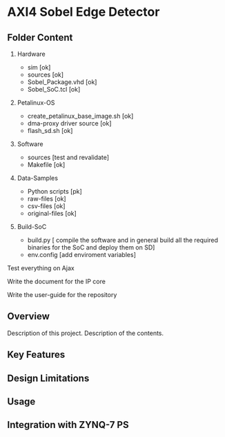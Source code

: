 # AXI4 Sobel Edge Detector

## Folder Content

1. Hardware
    - sim                               [ok]
    - sources                           [ok]
    - Sobel_Package.vhd                 [ok]
    - Sobel_SoC.tcl                     [ok]

2. Petalinux-OS
    - create_petalinux_base_image.sh    [ok]
    - dma-proxy driver source           [ok]
    - flash_sd.sh                       [ok]

4. Software
    - sources                           [test and revalidate]
    - Makefile                          [ok]
    
5. Data-Samples
    - Python scripts                    [pk]
    - raw-files                         [ok]
    - csv-files                         [ok]
    - original-files                    [ok]

6. Build-SoC
    - build.py                          [ compile the software and in general build all the required binaries for the SoC and deploy them on SD]
    - env.config                        [add enviroment variables]

Test everything on Ajax

Write the document for the IP core

Write the user-guide for the repository

## Overview

Description of this project. Description of the contents.

## Key Features

## Design Limitations

## Usage

## Integration with ZYNQ-7 PS